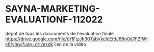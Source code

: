 # SAYNA-MARKETING-EVALUATIONF-112022
depot de tous les doccuments de l'evaluation finale
https://drive.google.com/file/d/1FjzJh90TabVkcIcEfdJ68n0d7F2fW-k8/view?usp=drivesdk lien de la video
